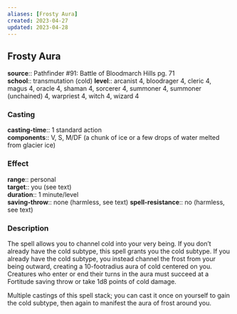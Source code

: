 ```yaml
---
aliases: [Frosty Aura]
created: 2023-04-27
updated: 2023-04-28
---
```


## Frosty Aura

**source**:: Pathfinder \#91: Battle of Bloodmarch Hills pg. 71  
**school**:: transmutation (cold)
**level**:: arcanist 4, bloodrager 4, cleric 4, magus 4, oracle 4, shaman 4, sorcerer 4, summoner 4, summoner (unchained) 4, warpriest 4, witch 4, wizard 4

### Casting

**casting-time**:: 1 standard action  
**components**:: V, S, M/DF (a chunk of ice or a few drops of water melted from glacier ice)

### Effect

**range**:: personal  
**target**:: you (see text)  
**duration**:: 1 minute/level  
**saving-throw**:: none (harmless, see text)
**spell-resistance**:: no (harmless, see text)

### Description

The spell allows you to channel cold into your very being. If you don’t already have the cold subtype, this spell grants you the cold subtype. If you already have the cold subtype, you instead channel the frost from your being outward, creating a 10-footradius aura of cold centered on you. Creatures who enter or end their turns in the aura must succeed at a Fortitude saving throw or take 1d8 points of cold damage.  
  
Multiple castings of this spell stack; you can cast it once on yourself to gain the cold subtype, then again to manifest the aura of frost around you.
